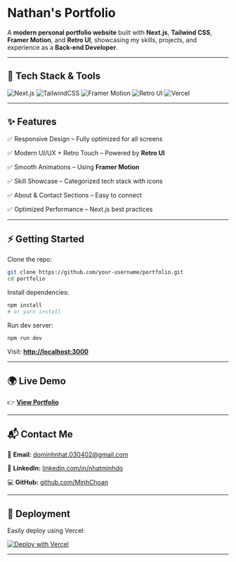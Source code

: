 # Nathan's Portfolio

A **modern personal portfolio website** built with **Next.js**, **Tailwind CSS**, **Framer Motion**, and **Retro UI**, showcasing my skills, projects, and experience as a **Back-end Developer**.

---

## 🚀 Tech Stack & Tools

![Next.js](https://img.shields.io/badge/Next.js-000000?style=for-the-badge\&logo=next.js\&logoColor=white)
![TailwindCSS](https://img.shields.io/badge/Tailwind_CSS-06B6D4?style=for-the-badge\&logo=tailwindcss\&logoColor=white)
![Framer Motion](https://img.shields.io/badge/Framer_Motion-EF4F80?style=for-the-badge\&logo=framer\&logoColor=white)
![Retro UI](https://img.shields.io/badge/Retro_UI-5A4FCF?style=for-the-badge\&logoColor=white)
![Vercel](https://img.shields.io/badge/Vercel-000000?style=for-the-badge\&logo=vercel\&logoColor=white)

---

## ✨ Features

✅ Responsive Design – Fully optimized for all screens

✅ Modern UI/UX + Retro Touch – Powered by **Retro UI**

✅ Smooth Animations – Using **Framer Motion**

✅ Skill Showcase – Categorized tech stack with icons

✅ About & Contact Sections – Easy to connect

✅ Optimized Performance – Next.js best practices

---

## ⚡ Getting Started

Clone the repo:

```bash
git clone https://github.com/your-username/portfolio.git
cd portfolio
```

Install dependencies:

```bash
npm install
# or yarn install
```

Run dev server:

```bash
npm run dev
```

Visit: **[http://localhost:3000](http://localhost:3000)**

---

## 🌍 Live Demo

👉 **[View Portfolio]()**

---

## 📬 Contact Me

📧 **Email:** [dominhnhat.030402@gmail.com](mailto:dominhnhat.030402@gmail.com)


🔗 **LinkedIn:** [linkedin.com/in/nhatminhdo](https://linkedin.com/in/nhatminhdo)


💻 **GitHub:** [github.com/MinhChoan](https://github.com/MinhChoan)

---

## 📌 Deployment

Easily deploy using Vercel:

[![Deploy with Vercel](https://vercel.com/button)](https://vercel.com/new)

---

